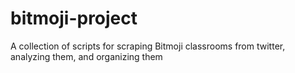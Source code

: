 # bitmoji-project
A collection of scripts for scraping Bitmoji classrooms from twitter, analyzing them, and organizing them
